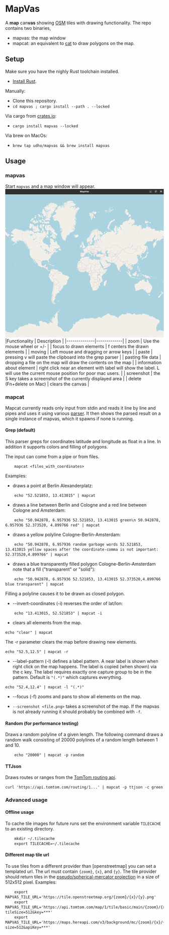 # MapVas

A **map** can**vas** showing [OSM](https://openstreetmap.org) tiles with drawing functionality.
The repo contains two binaries,

- mapvas: the map window
- mapcat: an equivalent to [cat](<https://en.wikipedia.org/wiki/Cat_(Unix)>) to draw polygons on the map.

## Setup

Make sure you have the nighly Rust toolchain installed.

- [Install Rust](https://rustup.rs).

Manually:

- Clone this repository.
- `cd mapvas ; cargo install --path . --locked`

Via cargo from [crates.io](https://crates.io/crates/mapvas):

- `cargo install mapvas --locked`

Via brew on MacOs:

- `brew tap udho/mapvas && brew install mapvas`

## Usage

### mapvas

Start `mapvas` and a map window will appear.
![mapvas](https://github.com/UdHo/mapvas/blob/master/mapvas.png)
|Functionality | Description |
|--------------|-------------|
| zoom | Use the mouse wheel or +/- |
| focus to drawn elements | f centers the drawn elements |
| moving | Left mouse and dragging or arrow keys |
| paste | pressing v will paste the clipboard into the grep parser |
| pasting file data | dropping a file on the map will draw the contents on the map |
| information about element | right click near an element with label will show the label. L will use the current mouse position for poor mac users. |
| screenshot | the S key takes a screenshot of the currently displayed area |
| delete (Fn+delete on Mac) | clears the canvas |

### mapcat

Mapcat currently reads only input from stdin and reads it line by line and pipes and uses it using various [parser](https://github.com/UdHo/mapvas/tree/master/src/parser).
It then shows the parsed result on a single instance of mapvas, which it spawns if none is running.

#### Grep (default)

This parser greps for coordinates latitude and longitude as float in a line. In addition it supports colors and filling of polygons.

The input can come from a pipe or from files.

```
    mapcat <files_with_coordinates>
```

Examples:

- draws a point at Berlin Alexanderplatz:

```
    echo "52.521853, 13.413015" | mapcat
```

- draws a line between Berlin and Cologne and a red line between Cologne and Amsterdam:

```
    echo "50.942878, 6.957936 52.521853, 13.413015 green\n 50.942878, 6.957936 52.373520, 4.899766 red" | mapcat
```

- draws a yellow polyline Cologne-Berlin-Amsterdam:

```
    echo "50.942878, 6.957936 random garbage words 52.521853, 13.413015 yellow spaces after the coordinate-comma is not important: 52.373520,4.899766" | mapcat
```

- draws a blue transparently filled polygon Cologne-Berlin-Amsterdam note that a fill ("transparent" or "solid"):

```
    echo "50.942878, 6.957936 52.521853, 13.413015 52.373520,4.899766 blue transparent" | mapcat
```

Filling a polyline causes it to be drawn as closed polygon.

- --invert-coordinates (-i) reverses the order of lat/lon:

```
    echo "13.413015, 52.521853" | mapcat -i
```

- clears all elements from the map.

```
echo "clear" | mapcat
```

The -r parameter clears the map before drawing new elements.

```
echo "52.5,12.5" | mapcat -r
```

- --label-pattern (-l) defines a label pattern. A near label is shown when right click on the map happens. The label is copied (when shown) via the c key.
  The label requires exactly one capture group to be in the pattern. Default is `"(.*)"` which captures everything.

```
echo "52.4,12.4" | mapcat -l "(.*)"
```

- --focus (-f) zooms and pans to show all elements on the map.

- `--screenshot <file.png>` takes a screenshot of the map. If the mapvas is not already running it should probably be combined with `-f`.

#### Random (for performance testing)

Draws a random polyline of a given length. The following command draws a random walk consisting of 20000 polylines of a random length between 1 and 10.

```
    echo "20000" | mapcat -p random
```

#### TTJson

Draws routes or ranges from the [TomTom routing api](https://developer.tomtom.com/routing-api/documentation/routing/routing-service).

```
curl 'https://api.tomtom.com/routing/1...' | mapcat -p ttjson -c green
```

### Advanced usage

#### Offline usage

To cache tile images for future runs set the environment variable `TILECACHE` to an existing directory.

```
    mkdir ~/.tilecache
    export TILECACHE=~/.tilecache
```

#### Different map tile url

To use tiles from a different provider than [openstreetmap] you can set a templated url. The url must contain `{zoom}`, `{x}`, and `{y}`. The tile provider should return tiles in the [pseudo/spherical-mercator projection](https://epsg.io/3857) in a size of 512x512 pixel. Examples:

```
    export MAPVAS_TILE_URL='https://tile.openstreetmap.org/{zoom}/{x}/{y}.png'
    export MAPVAS_TILE_URL='https://api.tomtom.com/map/1/tile/basic/main/{zoom}/{x}/{y}.png?tileSize=512&key=***'
    export MAPVAS_TILE_URL='https://maps.hereapi.com/v3/background/mc/{zoom}/{x}/{y}/png8?size=512&apiKey=***'
```
